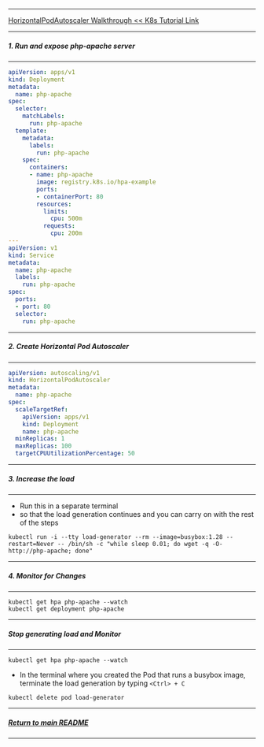 *********************************************************************
[HorizontalPodAutoscaler Walkthrough << K8s Tutorial Link](https://kubernetes.io/docs/tasks/run-application/horizontal-pod-autoscale-walkthrough/)
*********************************************************************
##### 1. Run and expose php-apache server
*********************************************************************
```yaml
apiVersion: apps/v1
kind: Deployment
metadata:
  name: php-apache
spec:
  selector:
    matchLabels:
      run: php-apache
  template:
    metadata:
      labels:
        run: php-apache
    spec:
      containers:
      - name: php-apache
        image: registry.k8s.io/hpa-example
        ports:
        - containerPort: 80
        resources:
          limits:
            cpu: 500m
          requests:
            cpu: 200m
---
apiVersion: v1
kind: Service
metadata:
  name: php-apache
  labels:
    run: php-apache
spec:
  ports:
  - port: 80
  selector:
    run: php-apache
```
*********************************************************************
##### 2. Create Horizontal Pod Autoscaler
*********************************************************************
```yaml
apiVersion: autoscaling/v1
kind: HorizontalPodAutoscaler
metadata:
  name: php-apache
spec:
  scaleTargetRef:
    apiVersion: apps/v1
    kind: Deployment
    name: php-apache
  minReplicas: 1
  maxReplicas: 100
  targetCPUUtilizationPercentage: 50
```
*********************************************************************
##### 3. Increase the load
*********************************************************************
* Run this in a separate terminal
* so that the load generation continues and you can carry on with the rest of the steps
```shell
kubectl run -i --tty load-generator --rm --image=busybox:1.28 --restart=Never -- /bin/sh -c "while sleep 0.01; do wget -q -O- http://php-apache; done"
```
*********************************************************************
##### 4. Monitor for Changes
*********************************************************************
```shell
kubectl get hpa php-apache --watch
kubectl get deployment php-apache
```
*********************************************************************
##### Stop generating load and Monitor
*********************************************************************
```shell
kubectl get hpa php-apache --watch
```
* In the terminal where you created the Pod that runs a busybox image, terminate the load generation by typing `<Ctrl> + C`
```shell
kubectl delete pod load-generator
```
*********************************************************************
##### [Return to main README](https://github.com/dmitriyshub/kube-hub)
*********************************************************************